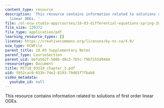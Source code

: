 ```yaml
---
content_type: resource
description: 'This resource contains information related to solutions of first order
  linear ODEs. '
file: /ol-ocw-studio-app/courses/18-03-differential-equations-spring-2010/f652cac0033b74e2819379d65f7fbab8_MIT18_03S10_chapter_3.pdf
file_size: 129372
file_type: application/pdf
learning_resource_types: []
license: https://creativecommons.org/licenses/by-nc-sa/4.0/
ocw_type: OCWFile
parent_title: 18.03 Supplementary Notes
parent_type: CourseSection
parent_uid: bbfa562f-508b-d8c3-7b5c-f9bf255d94d4
resourcetype: Document
title: MIT18_03S10_chapter_3.pdf
uid: f652cac0-033b-74e2-8193-79d65f7fbab8
video_metadata:
  youtube_id: null
---
```

This resource contains information related to solutions of first order linear ODEs. 